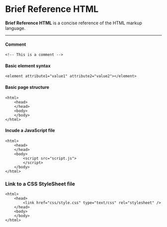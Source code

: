 # Brief Reference HTML

**Brief Reference HTML** is a concise reference of the HTML markup language.

---

#### Comment
```
<!-- This is a comment -->
```

#### Basic element syntax
```
<element attribute1="value1" attribute2="value2"></element>
```

#### Basic page structure
```
<html>
    <head>
    </head>
    <body>
    </body>
</html>
```

#### Incude a JavaScript file
```
<html>
    <head>
    </head>
    <body>
        <script src="script.js">
        </script>
    </body>
</html>
```

### Link to a CSS StyleSheet file
```
<html>
    <head>
        <link href="css/style.css" type="text/css" rel="stylesheet" />
    </head>
    <body>
    </body>
</html>
```
